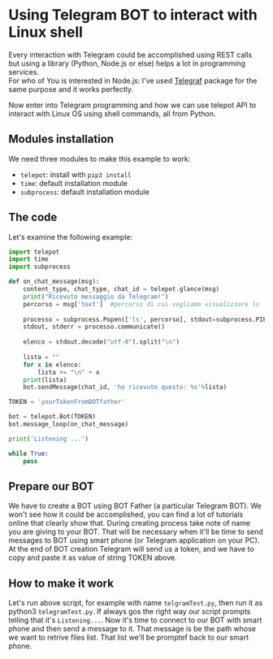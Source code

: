 # Using Telegram BOT to interact with Linux shell


Every interaction with Telegram could be accomplished using REST calls but using a library (Python, Node.js or else) helps a lot in programming services.
<br>
For who of  You is interested in Node.js: I've used [Telegraf](https://telegraf.js.org/) package for the same purpose  and it works perfectly.

Now enter into Telegram programming and how we can use telepot API to interact with Linux OS using shell commands, all from Python.

## Modules installation
We need three modules to make this example to work:
* `telepot`: install with `pip3 install`
* `time`: default installation module
* `subprocess`: default installation module

## The code
Let's examine the following example:
```python
import telepot
import time
import subprocess

def on_chat_message(msg):
    content_type, chat_type, chat_id = telepot.glance(msg)
    print("Ricevuto messaggio da Telegram!")
    percorso = msg['text']  #percorso di cui vogliamo visualizzare ls
    
    processo = subprocess.Popen(['ls', percorso], stdout=subprocess.PIPE, stderr=subprocess.PIPE)
    stdout, stderr = processo.communicate()
    
    elenco = stdout.decode("utf-8").split("\n")
    
    lista = ""
    for x in elenco:
        lista += "\n" + x
    print(lista)
    bot.sendMessage(chat_id, 'ho ricevuto questo: %s'%lista)      

TOKEN = 'yourTokenFromBOTfather'

bot = telepot.Bot(TOKEN)
bot.message_loop(on_chat_message)

print('Listening ...')

while True:
    pass


```

## Prepare our BOT
We have to create a BOT using BOT Father (a particular Telegram BOT).
We won't see how it could be accomplished, you can find a lot of tutorials online that clearly show that.
During creating process take note of name you are giving to your BOT. That will be necessary when it'll be time to send messages to BOT using smart phone (or Telegram application on your PC).
At the end of BOT creation Telegram will send us a token, and we have to copy and paste it as value of string TOKEN above.

## How to make it work
Let's run above script, for example with name ```telgramTest.py```, then run it as python3 ```telegramTest.py```.
If always gos the right way our script prompts telling that it's ```Listening...```. Now it's time to connect to our BOT with smart phone and then send a message to it. That message is be the path whose we want to retrive files list.
That list we'll be promptef back to our smart phone.